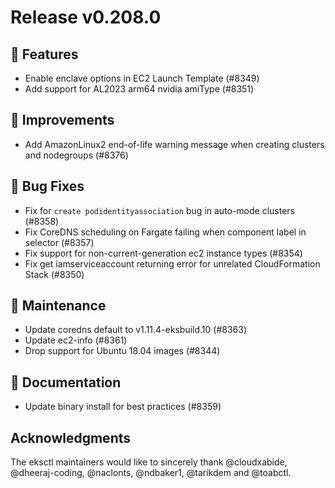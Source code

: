 # Release v0.208.0

## 🚀 Features

- Enable enclave options in EC2 Launch Template (#8349)
- Add support for AL2023 arm64 nvidia amiType  (#8351)

## 🎯 Improvements

- Add AmazonLinux2 end-of-life warning message when creating clusters and nodegroups (#8376)

## 🐛 Bug Fixes

- Fix for `create podidentityassociation` bug in auto-mode clusters (#8358)
- Fix CoreDNS scheduling on Fargate failing when component label in selector (#8357)
- Fix support for non-current-generation ec2 instance types (#8354)
- Fix get iamserviceaccount returning error for unrelated CloudFormation Stack (#8350)

## 🧰 Maintenance

- Update coredns default to v1.11.4-eksbuild.10 (#8363)
- Update ec2-info (#8361)
- Drop support for Ubuntu 18.04 images (#8344)

## 📝 Documentation

- Update binary install for best practices (#8359)

## Acknowledgments

The eksctl maintainers would like to sincerely thank @cloudxabide, @dheeraj-coding, @naclonts, @ndbaker1, @tarikdem and @toabctl.

